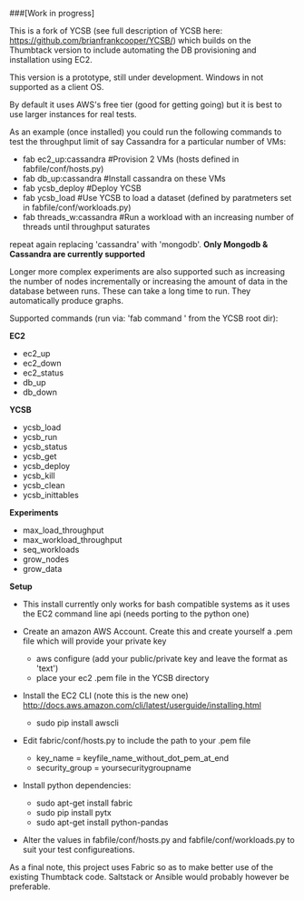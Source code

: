 ###[Work in progress]

This is a fork of YCSB (see full description of YCSB here: https://github.com/brianfrankcooper/YCSB/) which builds on the Thumbtack version to include automating the DB provisioning and installation using EC2.

This version is a prototype, still under development. Windows in not supported as a client OS.

By default it uses AWS's free tier (good for getting going) but it is best to use larger instances for real tests.

As an example (once installed) you could run the following commands to test the throughput limit of say Cassandra for a particular number of VMs:

- fab ec2_up:cassandra           #Provision 2 VMs (hosts defined in fabfile/conf/hosts.py)
- fab db_up:cassandra            #Install cassandra on these VMs
- fab ycsb_deploy                #Deploy YCSB
- fab ycsb_load                  #Use YCSB to load a dataset (defined by paratmeters set in fabfile/conf/workloads.py)
- fab threads_w:cassandra        #Run a workload with an increasing number of threads until throughput saturates

repeat again replacing 'cassandra' with 'mongodb'. **Only Mongodb & Cassandra are currently supported**

Longer more complex experiments are also supported such as increasing the number of nodes incrementally or increasing the amount of data in the database between runs. These can take a long time to run. They automatically produce graphs.

Supported commands (run via: 'fab command <args>' from the YCSB root dir):

**EC2**

- ec2_up
- ec2_down
- ec2_status
- db_up
- db_down

**YCSB**

- ycsb_load
- ycsb_run
- ycsb_status
- ycsb_get
- ycsb_deploy
- ycsb_kill
- ycsb_clean
- ycsb_inittables

**Experiments**

- max_load_throughput
- max_workload_throughput
- seq_workloads
- grow_nodes
- grow_data

**Setup**

* This install currently only works for bash compatible systems as it uses the EC2 command line api (needs porting to the python one)

* Create an amazon AWS Account. Create this and create yourself a .pem file which will provide your private key
    - aws configure (add your public/private key and leave the format as 'text')
    - place your ec2 .pem file in the YCSB directory

* Install the EC2 CLI (note this is the new one) http://docs.aws.amazon.com/cli/latest/userguide/installing.html
    - sudo pip install awscli

* Edit fabric/conf/hosts.py to include the path to your .pem file
    - key_name = keyfile_name_without_dot_pem_at_end
    - security_group = yoursecuritygroupname
    
* Install python dependencies:
    - sudo apt-get install fabric
    - sudo pip install pytx
    - sudo apt-get install python-pandas

* Alter the values in fabfile/conf/hosts.py and fabfile/conf/workloads.py to suit your test configureations. 

As a final note, this project uses Fabric so as to make better use of the existing Thumbtack code. Saltstack or Ansible would probably however be preferable.